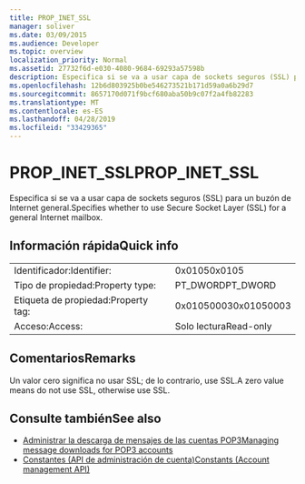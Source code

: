 ```yaml
---
title: PROP_INET_SSL
manager: soliver
ms.date: 03/09/2015
ms.audience: Developer
ms.topic: overview
localization_priority: Normal
ms.assetid: 27732f6d-e030-4080-9684-69293a57598b
description: Especifica si se va a usar capa de sockets seguros (SSL) para un buzón de Internet general.
ms.openlocfilehash: 12b6d803925b0be546273521b171d59a0a6b29d7
ms.sourcegitcommit: 8657170d071f9bcf680aba50b9c07f2a4fb82283
ms.translationtype: MT
ms.contentlocale: es-ES
ms.lasthandoff: 04/28/2019
ms.locfileid: "33429365"
---
```

# <a name="prop_inet_ssl"></a><span data-ttu-id="fd100-103">PROP_INET_SSL</span><span class="sxs-lookup"><span data-stu-id="fd100-103">PROP_INET_SSL</span></span>

<span data-ttu-id="fd100-104">Especifica si se va a usar capa de sockets seguros (SSL) para un buzón de Internet general.</span><span class="sxs-lookup"><span data-stu-id="fd100-104">Specifies whether to use Secure Socket Layer (SSL) for a general Internet mailbox.</span></span>
  
## <a name="quick-info"></a><span data-ttu-id="fd100-105">Información rápida</span><span class="sxs-lookup"><span data-stu-id="fd100-105">Quick info</span></span>

|||
|:-----|:-----|
|<span data-ttu-id="fd100-106">Identificador:</span><span class="sxs-lookup"><span data-stu-id="fd100-106">Identifier:</span></span>  <br/> |<span data-ttu-id="fd100-107">0x0105</span><span class="sxs-lookup"><span data-stu-id="fd100-107">0x0105</span></span>  <br/> |
|<span data-ttu-id="fd100-108">Tipo de propiedad:</span><span class="sxs-lookup"><span data-stu-id="fd100-108">Property type:</span></span>  <br/> |<span data-ttu-id="fd100-109">PT_DWORD</span><span class="sxs-lookup"><span data-stu-id="fd100-109">PT_DWORD</span></span>  <br/> |
|<span data-ttu-id="fd100-110">Etiqueta de propiedad:</span><span class="sxs-lookup"><span data-stu-id="fd100-110">Property tag:</span></span>  <br/> |<span data-ttu-id="fd100-111">0x01050003</span><span class="sxs-lookup"><span data-stu-id="fd100-111">0x01050003</span></span>  <br/> |
|<span data-ttu-id="fd100-112">Acceso:</span><span class="sxs-lookup"><span data-stu-id="fd100-112">Access:</span></span>  <br/> |<span data-ttu-id="fd100-113">Solo lectura</span><span class="sxs-lookup"><span data-stu-id="fd100-113">Read-only</span></span>  <br/> |
   
## <a name="remarks"></a><span data-ttu-id="fd100-114">Comentarios</span><span class="sxs-lookup"><span data-stu-id="fd100-114">Remarks</span></span>

<span data-ttu-id="fd100-115">Un valor cero significa no usar SSL; de lo contrario, use SSL.</span><span class="sxs-lookup"><span data-stu-id="fd100-115">A zero value means do not use SSL, otherwise use SSL.</span></span>
  
## <a name="see-also"></a><span data-ttu-id="fd100-116">Consulte también</span><span class="sxs-lookup"><span data-stu-id="fd100-116">See also</span></span>

- [<span data-ttu-id="fd100-117">Administrar la descarga de mensajes de las cuentas POP3</span><span class="sxs-lookup"><span data-stu-id="fd100-117">Managing message downloads for POP3 accounts</span></span>](managing-message-downloads-for-pop3-accounts.md)  
- [<span data-ttu-id="fd100-118">Constantes (API de administración de cuenta)</span><span class="sxs-lookup"><span data-stu-id="fd100-118">Constants (Account management API)</span></span>](constants-account-management-api.md)

